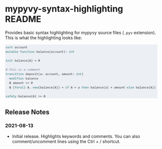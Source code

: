 # mypyvy-syntax-highlighting README

Provides basic syntax highlighting for mypyvy source files (`.pyv` extension).
This is what the highlighting looks like:

![Syntax highlighting](images/syntax-screenshot.png)


## Release Notes

### 2021-08-13

- Initial release. Highlights keywords and comments. You can also
  comment/uncomment lines using the Ctrl + / shortcut.